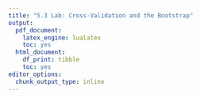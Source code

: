 ```yaml
---
title: "5.3 Lab: Cross-Validation and the Bootstrap"
output:
  pdf_document:
    latex_engine: lualatex
    toc: yes
  html_document:
    df_print: tibble
    toc: yes
editor_options:
  chunk_output_type: inline
---
```




